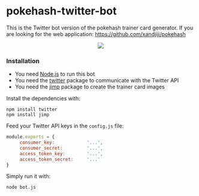 # pokehash-twitter-bot

This is the Twitter bot version of the pokehash trainer card generator. If you are looking for the web application:
https://github.com/xandjiji/pokehash


<p align="center">
  <img src="https://i.imgur.com/hqBMUAG.png">
</p>

### Installation

  - You need [Node.js](https://nodejs.org/) to run this bot
  - You need the [twitter](https://www.npmjs.com/package/twitter) package to communicate with the Twitter API
  - You need the [jimp](https://www.npmjs.com/package/jimp) package to create the trainer card images

Install the dependencies with:

```
npm install twitter
npm install jimp
```

Feed your Twitter API keys in the ```config.js``` file:

```javascript
module.exports = {
     consumer_key:            '...',
     consumer_secret:         '...',
     access_token_key:        '...',
     access_token_secret:     '...'
}
```

Simply run it with:

```
node bot.js
```
